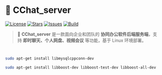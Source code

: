 # 🚀 CChat_server

[![License](https://img.shields.io/badge/license-MIT-blue.svg)](LICENSE)
[![Stars](https://img.shields.io/github/stars/star-cs/CChat_server.svg)](https://github.com/star-cs/CChat_server/stargazers)
[![Issues](https://img.shields.io/github/issues/star-cs/CChat_server.svg)](https://github.com/star-cs/CChat_server/issues)
[![Build](https://img.shields.io/badge/build-passing-brightgreen.svg)]()

> 📖 **CChat_server** 是一款面向企业和团队的 **协同办公软件后端服务端**，支持 **即时聊天、个人网盘、视频会议** 等功能，基于 Linux 环境部署。

```bash


sudo apt-get install libmysqlcppconn-dev

sudo apt-get install libboost-dev libboost-test-dev libboost-all-dev
```